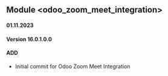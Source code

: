 ## Module <odoo_zoom_meet_integration>

#### 01.11.2023
#### Version 16.0.1.0.0
#### ADD

- Initial commit for Odoo Zoom Meet Integration 